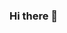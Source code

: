### Hi there 👋

<!--
**Chukwuebuka-2003/Chukwuebuka-2003** is a ✨ _special_ ✨ repository because its `README.md` (this file) appears on your GitHub profile.

Here are some ideas to get you started:

- 🔭 I’m currently working on ...
- 🌱 I’m currently learning Data Science and ML 
- 👯 I’m looking to collaborate on Data Science and ML projects
- 🤔 I’m looking for help with ...
- 💬 Ask me about Data Wrangling, Data Extraction, Data Visualization 
- 📫 How to reach me: Please send an email to ebulamicheal@gmail.com
- 😄 Pronouns: He/Him
- ⚡ Fun fact: I love watching Documentaries on Netflix 
-->
